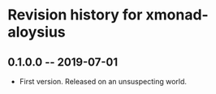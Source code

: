 # Revision history for xmonad-aloysius

## 0.1.0.0 -- 2019-07-01

* First version. Released on an unsuspecting world.
